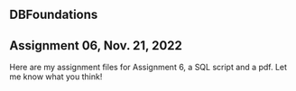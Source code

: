 ## DBFoundations

## Assignment 06, Nov. 21, 2022

Here are my assignment files for Assignment 6, a SQL script and a pdf. Let me know what you think!
